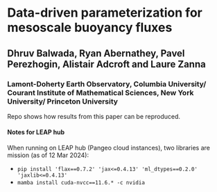 # Data-driven parameterization for mesoscale buoyancy fluxes
## Dhruv Balwada, Ryan Abernathey, Pavel Perezhogin, Alistair Adcroft and Laure Zanna
### Lamont-Doherty Earth Observatory, Columbia University/ Courant Institute of Mathematical Sciences, New York University/ Princeton University

Repo shows how results from this paper can be reproduced.


#### Notes for LEAP hub
When running on LEAP hub (Pangeo cloud instances), two libraries are mission (as of 12 Mar 2024):
- `pip install 'flax==0.7.2' 'jax<=0.4.13' 'ml_dtypes==0.2.0' 'jaxlib<=0.4.13'`
- `mamba install cuda-nvcc==11.6.* -c nvidia`